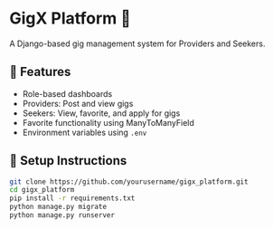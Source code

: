 # GigX Platform 🎯

A Django-based gig management system for Providers and Seekers.

## 🔧 Features
- Role-based dashboards
- Providers: Post and view gigs
- Seekers: View, favorite, and apply for gigs
- Favorite functionality using ManyToManyField
- Environment variables using `.env`

## 🧪 Setup Instructions
```bash
git clone https://github.com/yourusername/gigx_platform.git
cd gigx_platform
pip install -r requirements.txt
python manage.py migrate
python manage.py runserver
